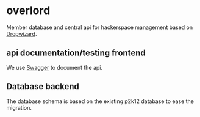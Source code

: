 # overlord


Member database and central api for hackerspace management based on [Dropwizard](http://dropwizard.io/).


## api documentation/testing frontend
We use [Swagger](http://swagger.io/) to document the api.

## Database backend
The database schema is based on the existing p2k12 database to ease the migration.


